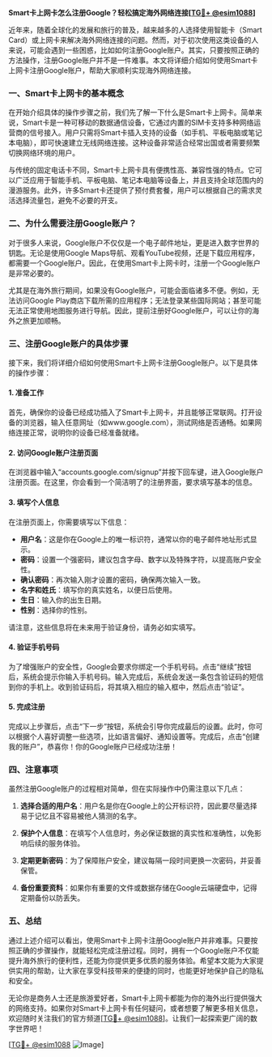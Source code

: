 **Smart卡上网卡怎么注册Google？轻松搞定海外网络连接[[TG💪+ @esim1088](https://t.me/s/esim1088)]**

近年来，随着全球化的发展和旅行的普及，越来越多的人选择使用智能卡（Smart Card）或上网卡来解决海外网络连接的问题。然而，对于初次使用这类设备的人来说，可能会遇到一些困惑，比如如何注册Google账户。其实，只要按照正确的方法操作，注册Google账户并不是一件难事。本文将详细介绍如何使用Smart卡上网卡注册Google账户，帮助大家顺利实现海外网络连接。

### 一、Smart卡上网卡的基本概念

在开始介绍具体的操作步骤之前，我们先了解一下什么是Smart卡上网卡。简单来说，Smart卡是一种可移动的数据通信设备，它通过内置的SIM卡支持多种网络运营商的信号接入。用户只需将Smart卡插入支持的设备（如手机、平板电脑或笔记本电脑），即可快速建立无线网络连接。这种设备非常适合经常出国或者需要频繁切换网络环境的用户。

与传统的固定电话卡不同，Smart卡上网卡具有便携性高、兼容性强的特点。它可以广泛应用于智能手机、平板电脑、笔记本电脑等设备上，并且支持全球范围内的漫游服务。此外，许多Smart卡还提供了预付费套餐，用户可以根据自己的需求灵活选择流量包，避免不必要的开支。

### 二、为什么需要注册Google账户？

对于很多人来说，Google账户不仅仅是一个电子邮件地址，更是进入数字世界的钥匙。无论是使用Google Maps导航、观看YouTube视频，还是下载应用程序，都需要一个Google账户。因此，在使用Smart卡上网卡时，注册一个Google账户是非常必要的。

尤其是在海外旅行期间，如果没有Google账户，可能会面临诸多不便。例如，无法访问Google Play商店下载所需的应用程序；无法登录某些国际网站；甚至可能无法正常使用地图服务进行导航。因此，提前注册好Google账户，可以让你的海外之旅更加顺畅。

### 三、注册Google账户的具体步骤

接下来，我们将详细介绍如何使用Smart卡上网卡注册Google账户。以下是具体的操作步骤：

#### 1. 准备工作

首先，确保你的设备已经成功插入了Smart卡上网卡，并且能够正常联网。打开设备的浏览器，输入任意网址（如www.google.com），测试网络是否通畅。如果网络连接正常，说明你的设备已经准备就绪。

#### 2. 访问Google账户注册页面

在浏览器中输入“accounts.google.com/signup”并按下回车键，进入Google账户注册页面。在这里，你会看到一个简洁明了的注册界面，要求填写基本的信息。

#### 3. 填写个人信息

在注册页面上，你需要填写以下信息：
- **用户名**：这是你在Google上的唯一标识符，通常以你的电子邮件地址形式显示。
- **密码**：设置一个强密码，建议包含字母、数字以及特殊字符，以提高账户安全性。
- **确认密码**：再次输入刚才设置的密码，确保两次输入一致。
- **名字和姓氏**：填写你的真实姓名，以便日后使用。
- **生日**：输入你的出生日期。
- **性别**：选择你的性别。

请注意，这些信息将在未来用于验证身份，请务必如实填写。

#### 4. 验证手机号码

为了增强账户的安全性，Google会要求你绑定一个手机号码。点击“继续”按钮后，系统会提示你输入手机号码。输入完成后，系统会发送一条包含验证码的短信到你的手机上。收到验证码后，将其填入相应的输入框中，然后点击“验证”。

#### 5. 完成注册

完成以上步骤后，点击“下一步”按钮，系统会引导你完成最后的设置。此时，你可以根据个人喜好调整一些选项，比如语言偏好、通知设置等。完成后，点击“创建我的账户”，恭喜你！你的Google账户已经成功注册！

### 四、注意事项

虽然注册Google账户的过程相对简单，但在实际操作中仍需注意以下几点：

1. **选择合适的用户名**：用户名是你在Google上的公开标识符，因此要尽量选择易于记忆且不容易被他人猜测的名字。
   
2. **保护个人信息**：在填写个人信息时，务必保证数据的真实性和准确性，以免影响后续的服务体验。

3. **定期更新密码**：为了保障账户安全，建议每隔一段时间更换一次密码，并妥善保管。

4. **备份重要资料**：如果你有重要的文件或数据存储在Google云端硬盘中，记得定期备份以防丢失。

### 五、总结

通过上述介绍可以看出，使用Smart卡上网卡注册Google账户并非难事。只要按照正确的步骤操作，就能轻松完成注册过程。同时，拥有一个Google账户不仅能提升海外旅行的便利性，还能为你提供更多优质的服务体验。希望本文能为大家提供实用的帮助，让大家在享受科技带来的便捷的同时，也能更好地保护自己的隐私和安全。

无论你是商务人士还是旅游爱好者，Smart卡上网卡都能为你的海外出行提供强大的网络支持。如果你对Smart卡上网卡有任何疑问，或者想要了解更多相关信息，欢迎随时关注我们的官方频道[[TG💪+ @esim1088](https://t.me/s/esim1088)]。让我们一起探索更广阔的数字世界吧！

[[TG💪+ @esim1088](https://t.me/s/esim1088) ![Image](https://i.postimg.cc/4NQfJmqS/Snipaste-2025-05-13-00-14-12.png)]